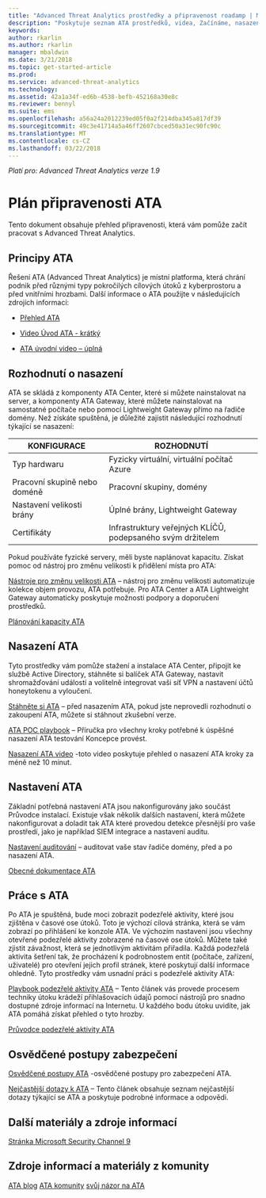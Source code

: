 ```yaml
---
title: "Advanced Threat Analytics prostředky a připravenost roadamp | Microsoft Docs"
description: "Poskytuje seznam ATA prostředků, videa, Začínáme, nasazení a odkazy plán připravenosti."
keywords: 
author: rkarlin
ms.author: rkarlin
manager: mbaldwin
ms.date: 3/21/2018
ms.topic: get-started-article
ms.prod: 
ms.service: advanced-threat-analytics
ms.technology: 
ms.assetid: 42a1a34f-ed6b-4538-befb-452168a30e8c
ms.reviewer: bennyl
ms.suite: ems
ms.openlocfilehash: a56a24a2012239ed05f0a2f214dba345a817df39
ms.sourcegitcommit: 49c3e41714a5a46ff2607cbced50a31ec90fc90c
ms.translationtype: MT
ms.contentlocale: cs-CZ
ms.lasthandoff: 03/22/2018
---
```

*Platí pro: Advanced Threat Analytics verze 1.9*

# <a name="ata-readiness-roadmap"></a>Plán připravenosti ATA 
Tento dokument obsahuje přehled připravenosti, která vám pomůže začít pracovat s Advanced Threat Analytics.

## <a name="understanding-ata"></a>Principy ATA

Řešení ATA (Advanced Threat Analytics) je místní platforma, která chrání podnik před různými typy pokročilých cílových útoků z kyberprostoru a před vnitřními hrozbami. Další informace o ATA použijte v následujících zdrojích informací:

- [Přehled ATA](https://aka.ms/ATAOverview)

- [Video Úvod ATA - krátký](https://aka.ms/ATAShort)

- [ATA úvodní video – úplná](https://aka.ms/ATAVideo) 


## <a name="deployment-decisions"></a>Rozhodnutí o nasazení

ATA se skládá z komponenty ATA Center, které si můžete nainstalovat na server, a komponenty ATA Gateway, které můžete nainstalovat na samostatné počítače nebo pomocí Lightweight Gateway přímo na řadiče domény. Než získáte spuštěná, je důležité zajistit následující rozhodnutí týkající se nasazení:

|KONFIGURACE|ROZHODNUTÍ|
|----|----|
|Typ hardwaru|Fyzicky virtuální, virtuální počítač Azure|
|Pracovní skupině nebo doméně|Pracovní skupiny, domény|
|Nastavení velikosti brány|Úplné brány, Lightweight Gateway|
|Certifikáty|Infrastruktury veřejných KLÍČŮ, podepsaného svým držitelem|

Pokud používáte fyzické servery, měli byste naplánovat kapacitu. Získat pomoc od nástroj pro změnu velikosti k přidělení místa pro ATA:

[Nástroje pro změnu velikosti ATA](http://aka.ms/atasizing) – nástroj pro změnu velikosti automatizuje kolekce objem provozu, ATA potřebuje. Pro ATA Center a ATA Lightweight Gateway automaticky poskytuje možnosti podpory a doporučení prostředků.

[Plánování kapacity ATA](https://docs.microsoft.com/en-us/advanced-threat-analytics/ata-capacity-planning)

## <a name="deploy-ata"></a>Nasazení ATA

Tyto prostředky vám pomůže stažení a instalace ATA Center, připojit ke službě Active Directory, stáhněte si balíček ATA Gateway, nastavit shromažďování událostí a volitelně integrovat vaši síť VPN a nastavení účtů honeytokenu a vyloučení.

[Stáhněte si ATA](http://aka.ms/ataeval) – před nasazením ATA, pokud jste neprovedli rozhodnutí o zakoupení ATA, můžete si stáhnout zkušební verze. 

[ATA POC playbook](http://aka.ms/atapoc) – Příručka pro všechny kroky potřebné k úspěšné nasazení ATA testování Koncepce provést.

[Nasazení ATA video](https://channel9.msdn.com/Shows/Microsoft-Security/Overview-of-ATA-Deployment-in-10-Minutes) -toto video poskytuje přehled o nasazení ATA kroky za méně než 10 minut.

## <a name="ata-settings"></a>Nastavení ATA

Základní potřebná nastavení ATA jsou nakonfigurovány jako součást Průvodce instalací. Existuje však několik dalších nastavení, která můžete nakonfigurovat a doladit tak ATA které provedou detekce přesnější pro vaše prostředí, jako je například SIEM integrace a nastavení auditu.

[Nastavení auditování](https://aka.ms/ataauditingblog) – auditovat vaše stav řadiče domény, před a po nasazení ATA.

[Obecné dokumentace ATA](https://docs.microsoft.com/en-us/advanced-threat-analytics/)

## <a name="work-with-ata"></a>Práce s ATA

Po ATA je spuštěná, bude moci zobrazit podezřelé aktivity, které jsou zjištěna v časové ose útoků. Toto je výchozí cílová stránka, která se vám zobrazí po přihlášení ke konzole ATA. Ve výchozím nastavení jsou všechny otevřené podezřelé aktivity zobrazené na časové ose útoků. Můžete také zjistit závažnost, která se jednotlivým aktivitám přiřadila. Každá podezřelá aktivita šetření tak, že procházení k podrobnostem entit (počítače, zařízení, uživatelé) pro otevření jejich profil stránek, které poskytují další informace ohledně. Tyto prostředky vám usnadní práci s podezřelé aktivity ATA:

[Playbook podezřelé aktivity ATA](http://aka.ms/ataplaybook) – Tento článek vás provede procesem techniky útoku krádeží přihlašovacích údajů pomocí nástrojů pro snadno dostupné zdroje informací na Internetu. U každého bodu útoku uvidíte, jak ATA pomáhá získat přehled o tyto hrozby.

[Průvodce podezřelé aktivity ATA](http://aka.ms/atasaguide)



## <a name="security-best-practices"></a>Osvědčené postupy zabezpečení

[Osvědčené postupy ATA](https://aka.ms/atasecbestpractices) -osvědčené postupy pro zabezpečení ATA.

[Nejčastější dotazy k ATA](http://aka.ms/atafaq) – Tento článek obsahuje seznam nejčastější dotazy týkající se ATA a poskytuje podrobné informace a odpovědi.

## <a name="additional-resources"></a>Další materiály a zdroje informací

[Stránka Microsoft Security Channel 9](https://channel9.msdn.com/Shows/Microsoft-Security/)

## <a name="community-resources"></a>Zdroje informací a materiály z komunity

[ATA blog](https://aka.ms/ATABlog)
[ATA komunity](https://aka.ms/ATACommunity)
[svůj názor na ATA](https://aka.ms/ATAUserVoice)
